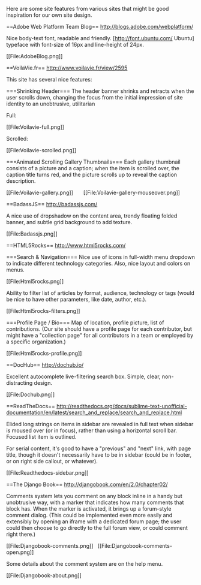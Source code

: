 Here are some site features from various sites that might be good inspiration for our own site design.


==Adobe Web Platform Team Blog==
http://blogs.adobe.com/webplatform/

Nice body-text font, readable and friendly. [http://font.ubuntu.com/ Ubuntu] typeface with font-size of 16px and line-height of 24px.

[[File:AdobeBlog.png]]


==VoilaVie.fr==
http://www.voilavie.fr/view/2595

This site has several nice features:

===Shrinking Header===
The header banner shrinks and retracts when the user scrolls down, changing the focus from the initial impression of site identity to an unobtrusive, utilitarian 

Full:

[[File:Voilavie-full.png]]

Scrolled:

[[File:Voilavie-scrolled.png]]

===Animated Scrolling Gallery Thumbnails===
Each gallery thumbnail consists of a picture and a caption; when the item is scrolled over, the caption title turns red, and the picture scrolls up to reveal the caption description.

[[File:Voilavie-gallery.png]] &nbsp;  &nbsp;  &nbsp; [[File:Voilavie-gallery-mouseover.png]]


==BadassJS==
http://badassjs.com/

A nice use of dropshadow on the content area, trendy floating folded banner, and subtle grid background to add texture.

[[File:Badassjs.png]]


==HTML5Rocks==
http://www.html5rocks.com/

===Search & Navigation===
Nice use of icons in full-width menu dropdown to indicate different technology categories. Also, nice layout and colors on menus.

[[File:Html5rocks.png]]

Ability to filter list of articles by format, audience, technology or tags (would be nice to have other parameters, like date, author, etc.).

[[File:Html5rocks-filters.png]]

===Profile Page / Bio===
Map of location, profile picture, list of contributions. (Our site should have a profile page for each contributor, but might have a "collection page" for all contributors in a team or employed by a specific organization.)

[[File:Html5rocks-profile.png]]

==DocHub==
http://dochub.io/

Excellent autocomplete live-filtering search box. Simple, clear, non-distracting design.

[[File:Dochub.png]]

==ReadTheDocs==
http://readthedocs.org/docs/sublime-text-unofficial-documentation/en/latest/search_and_replace/search_and_replace.html

Elided long strings on items in sidebar are revealed in full text when sidebar is moused over (or in focus), rather than using a horizontal scroll bar. Focused list item is outlined.

For serial content, it's good to have a "previous" and "next" link, with page title, though it doesn't necessarily have to be in sidebar (could be in footer, or on right side callout, or whatever). 

[[File:Readthedocs-sidebar.png]]

==The Django Book==
http://djangobook.com/en/2.0/chapter02/

Comments system lets you comment on any block inline in a handy but unobtrusive way, with a marker that indicates how many comments that block has. When the marker is activated, it brings up a forum-style comment dialog. (This could be implemented even more easily and extensibly by opening an iframe with a dedicated forum page; the user could then choose to go directly to the full forum view, or could comment right there.)

[[File:Djangobook-comments.png]] &nbsp; [[File:Djangobook-comments-open.png]]

Some details about the comment system are on the help menu.

[[File:Djangobook-about.png]]
